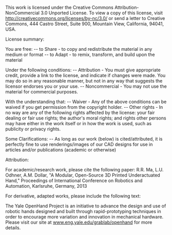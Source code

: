 This work is licensed under the Creative Commons Attribution-NonCommercial 3.0 Unported License. To view a copy of this license, visit http://creativecommons.org/licenses/by-nc/3.0/ or send a letter to Creative Commons, 444 Castro Street, Suite 900, Mountain View, California, 94041, USA.

License summary:

You are free: -- to Share - to copy and redistribute the material in any medium or format -- to Adapt - to remix, transform, and build upon the material

Under the following conditions: -- Attribution - You must give appropriate credit, provide a link to the license, and indicate if changes were made. You may do so in any reasonable manner, but not in any way that suggests the licensor endorses you or your use. -- Noncommercial - You may not use the material for commercial purposes.

With the understanding that: -- Waiver - Any of the above conditions can be waived if you get permission from the copyright holder. -- Other rights - In no way are any of the following rights affected by the license: your fair dealing or fair use rights; the author's moral rights; and rights other persons may have either in the work itself or in how the work is used, such as publicity or privacy rights.

Some Clarifications: -- As long as our work (below) is cited/attributed, it is perfectly fine to use renderings/images of our CAD designs for use in articles and/or publications (academic or otherwise)

Attribution:

For academic/research work, please cite the following paper: R.R. Ma, L.U. Odhner, A.M. Dollar, "A Modular, Open-Source 3D Printed Underactuated Hand," Proceedings of International Conference on Robotics and Automation, Karlsruhe, Germany, 2013

For derivative, adapted works, please include the following text:

The Yale OpenHand Project is an initiative to advance the design and use of robotic hands designed and built through rapid-prototyping techniques in order to encourage more variation and innovation in mechanical hardware. Please visit our site at www.eng.yale.edu/grablab/openhand for more details.
